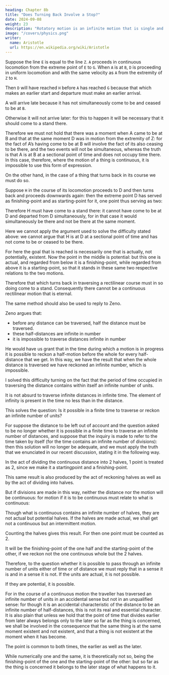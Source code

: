 ```yaml
---
heading: Chapter 8b
title: "Does Turning Back Involve a Stop?"
date: 2024-09-08
weight: 23
description: "Rotatory motion is an infinite motion that is single and continuous"
image: "/covers/physics.png"
writer:
  name: Aristotle 
  url: https://en.wikipedia.org/wiki/Aristotle
---
```




Suppose the line `E` is equal to the line `Z`. `A` proceeds in continuous locomotion from the extreme point of `E` to `G`. When `A` is at `B`, `D` is proceeding in uniform locomotion and with the same velocity as `A` from the extremity of `Z` to `H`.

Then `D` will have reached `H` before `A` has reached `G` because that which makes an earlier start and departure must make an earlier arrival.

A will arrive late  because it has not simultaneously come to be and ceased to be at `B`.

Otherwise it will not arrive later: for this to happen it will be necessary that it should come to a stand there.

Therefore we must not hold that there was a moment when A came to be at B and that at the same moment D was in motion from the extremity of Z: for the fact of A’s having come to be at B will involve the fact of its also ceasing to be there, and the two events will not be simultaneous, whereas the truth is that A is at B at a sectional point of time and does not occupy time there. In this case, therefore, where the motion of a thing is continuous, it is impossible to use this form of expression.

On the other hand, in the case of a thing that turns back in its course we must do so.

Suppose `H` in the course of its locomotion proceeds to D and then turns back and proceeds downwards again: then the extreme point D has served as finishing-point and as starting-point for it, one point thus serving as two: 

Therefore H must have come to a stand there: it cannot have come to be at D and departed from D simultaneously, for in that case it would simultaneously be there and not be there at the same moment. 

Here we cannot apply the argument used to solve the difficulty stated above: we cannot argue that H is at D at a sectional point of time and has not come to be or ceased to be there.

For here the goal that is reached is necessarily one that is actually, not potentially, existent. Now the point in the middle is potential: but this one is actual, and regarded from below it is a finishing-point, while regarded from above it is a starting-point, so that it stands in these same two respective relations to the two motions. 

Therefore that which turns back in traversing a rectilinear course must in so doing come to a stand.
Consequently there cannot be a continuous rectilinear motion that is eternal.

The same method should also be used to reply to Zeno. 

Zeno argues that:
- before any distance can be traversed, half the distance must be traversed.
- these half-distances are infinite in number
- it is impossible to traverse distances infinite in number

<!-- -or some on the lines of this same argument put the questions in another form, and -->

He would have us grant that in the time during which a motion is in progress it is possible to reckon a half-motion before the whole for every half-distance that we get. In this way, we have the result that when the whole distance is traversed we have reckoned an infinite number, which is impossible. 

I solved this difficulty turning on the fact that the period of time occupied in traversing the distance contains within itself an infinite number of units.

It is not absurd to traverse infinite distances in infinite time. The element of infinity is present in the time no less than in the distance. 

This solves the question: Is it possible in a finite time to traverse or reckon an infinite number of units?

<!-- nevertheless as an account of the fact and explanation of its true nature it is inadequate. -->

For suppose the distance to be left out of account and the question asked to be no longer
whether it is possible in a finite time to traverse an infinite number of distances, and
suppose that the inquiry is made to refer to the time taken by itself (for the time contains
an infinite number of divisions): then this solution will no longer be adequate, and we
must apply the truth that we enunciated in our recent discussion, stating it in the
following way. 

In the act of dividing the continuous distance into 2 halves, 1 point is treated as 2, since we make it a startingpoint and a finishing-point.

This same result is also produced by the act of reckoning halves as well as by the act of dividing
into halves.

But if divisions are made in this way, neither the distance nor the motion will be continuous: for motion if it is to be continuous must relate to what is continuous: 

Though what is continuous contains an infinite number of halves, they are not actual but potential halves. If the halves are made actual, we shall get not a continuous but an intermittent motion. 

Counting the halves gives this result. For then one point must be counted as 2.

It will be the finishing-point of the one half and the starting-point of the other, if we reckon not the one continuous whole but the 2 halves.

Therefore, to the question whether it is possible to pass through an
infinite number of units either of time or of distance we must reply that in a sense it is
and in a sense it is not. If the units are actual, it is not possible.

If they are potential, it is possible.

For in the course of a continuous motion the traveller has traversed an infinite number of units in an accidental sense but not in an unqualified sense: for though it is an accidental characteristic of the distance to be an infinite number of half-distances, this is not its real and essential character. It is also plain that unless we hold that the point of time that divides earlier from later always belongs only to the later so far as the thing is concerned, we shall be involved in the consequence that the same thing is at the
same moment existent and not existent, and that a thing is not existent at the moment
when it has become.

The point is common to both times, the earlier as well as the later.

While numerically one and the same, it is theoretically not so, being the finishing-point of the one and the starting-point of the other: but so far as the thing is concerned it belongs to the later stage of what happens to it. 

